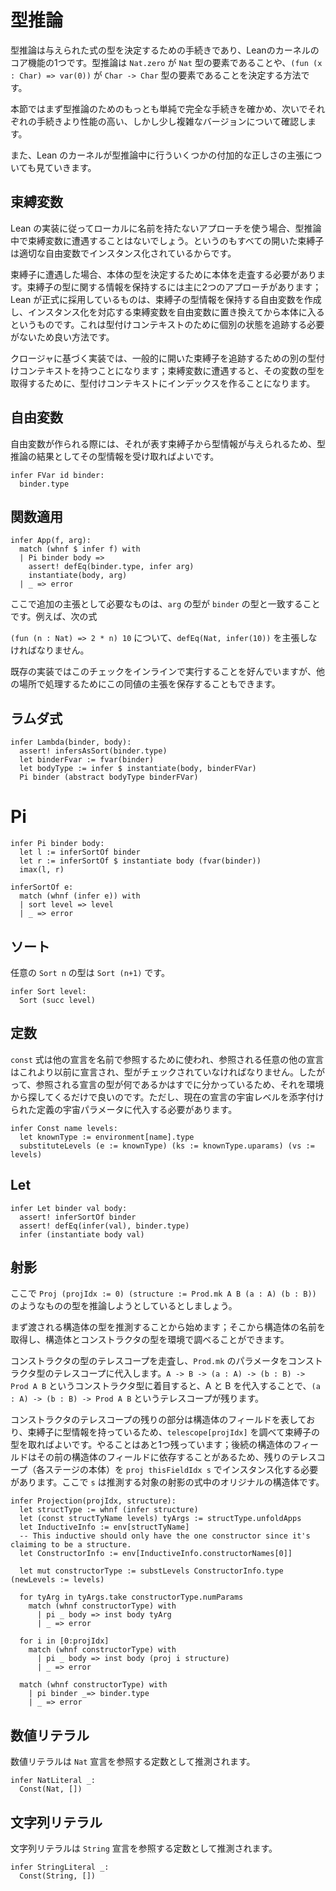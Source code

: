 <!--
# Type Inference
-->

# 型推論

<!--
Type inference is a procedure for determining the type of a given expression, and is one of the core functionalities of Lean's kernel. Type inference is how we determine that `Nat.zero` is an element of the type `Nat`, or that `(fun (x : Char) => var(0))` is an element of the type `Char -> Char`.
-->

型推論は与えられた式の型を決定するための手続きであり、Leanのカーネルのコア機能の1つです。型推論は `Nat.zero` が `Nat` 型の要素であることや、`(fun (x : Char) => var(0))` が `Char -> Char` 型の要素であることを決定する方法です。

<!--
This section begins by examining the simplest complete procedure for type inference, then the more performant but slightly more complex version of each procedure.
-->

本節ではまず型推論のためのもっとも単純で完全な手続きを確かめ、次いでそれぞれの手続きより性能の高い、しかし少し複雑なバージョンについて確認します。

<!--
We will also look at a number of additional correctness assertions that Lean's kernel makes during type inference.
-->

また、Lean のカーネルが型推論中に行ういくつかの付加的な正しさの主張についても見ていきます。

<!--
## Bound variables
-->

## 束縛変数

<!--
If you're following Lean's implementation and using the locally nameless approach, you should not run into bound variables during type inference, because all open binders will be instantiated with the appropriate free variables.
-->

Lean の実装に従ってローカルに名前を持たないアプローチを使う場合、型推論中で束縛変数に遭遇することはないでしょう。というのもすべての開いた束縛子は適切な自由変数でインスタンス化されているからです。

<!--
When we come across a binder, we need to traverse into the body to determine the body's type. There are two main approaches one can take to preserve the information about the binder type; the one used by Lean proper is to create a free variable that retains the binder's type information, replace the corresponding bound variables with the free variable using instantiation, and then enter the body. This is nice, because we don't have to keep track of a separate piece of state for a typing context.
-->

束縛子に遭遇した場合、本体の型を決定するために本体を走査する必要があります。束縛子の型に関する情報を保持するには主に2つのアプローチがあります；Lean が正式に採用しているものは、束縛子の型情報を保持する自由変数を作成し、インスタンス化を対応する束縛変数を自由変数に置き換えてから本体に入るというものです。これは型付けコンテキストのために個別の状態を追跡する必要がないため良い方法です。

<!--
For closure-based implementations, you will generally have a separate typing context that keeps track of the open binders; running into a bound variable then means that you will index into your typing context to get the type of that variable.
-->

クロージャに基づく実装では、一般的に開いた束縛子を追跡するための別の型付けコンテキストを持つことになります；束縛変数に遭遇すると、その変数の型を取得するために、型付けコンテキストにインデックスを作ることになります。

<!--
## Free variables
-->

## 自由変数

<!--
When a free variable is created, it's given the type information from the binder it represents, so we can just take that type information as the result of inference.
-->

自由変数が作られる際には、それが表す束縛子から型情報が与えられるため、型推論の結果としてその型情報を受け取ればよいです。

```
infer FVar id binder:
  binder.type
```

<!--
## Function application
-->

## 関数適用

```
infer App(f, arg):
  match (whnf $ infer f) with
  | Pi binder body => 
    assert! defEq(binder.type, infer arg)
    instantiate(body, arg)
  | _ => error
```

<!--
The additional assertion needed here is that the type of `arg` matches the type of `binder`. For example, in the expression
-->

ここで追加の主張として必要なものは、`arg` の型が `binder` の型と一致することです。例えば、次の式

<!--
`(fun (n : Nat) => 2 * n) 10`, we would need to assert that `defEq(Nat, infer(10))`.
-->

`(fun (n : Nat) => 2 * n) 10` について、`defEq(Nat, infer(10))` を主張しなければなりません。

<!--
While existing implementations prefer to perform this check inline, one could potentially store this equality assertion for processing elsewhere.
-->

既存の実装ではこのチェックをインラインで実行することを好んでいますが、他の場所で処理するためにこの同値の主張を保存することもできます。

<!--
## Lambda
-->

## ラムダ式

```
infer Lambda(binder, body):
  assert! infersAsSort(binder.type)
  let binderFvar := fvar(binder)
  let bodyType := infer $ instantiate(body, binderFVar)
  Pi binder (abstract bodyType binderFVar)
```

# Pi

```
infer Pi binder body:
  let l := inferSortOf binder
  let r := inferSortOf $ instantiate body (fvar(binder))
  imax(l, r)

inferSortOf e:
  match (whnf (infer e)) with
  | sort level => level
  | _ => error
```

<!--
## Sort
-->

## ソート

<!--
The type of any `Sort n` is just `Sort (n+1)`.
-->

任意の `Sort n` の型は `Sort (n+1)` です。

```
infer Sort level:
  Sort (succ level)
```

<!--
## Const
-->

## 定数

<!--
`const` expressions are used to refer to other declarations by name, and any other declaration referred to must have been previously declared and had its type checked. Since we therefore already know what the type of the referred to declaration is, we can just look it up in the environment. We do have to substitute in the current declaration's universe levels for the indexed definition's universe parameters however.
-->

`const` 式は他の宣言を名前で参照するために使われ、参照される任意の他の宣言はこれより以前に宣言され、型がチェックされていなければなりません。したがって、参照される宣言の型が何であるかはすでに分かっているため、それを環境から探してくるだけで良いのです。ただし、現在の宣言の宇宙レベルを添字付けられた定義の宇宙パラメータに代入する必要があります。

```
infer Const name levels:
  let knownType := environment[name].type
  substituteLevels (e := knownType) (ks := knownType.uparams) (vs := levels)
```

## Let

```
infer Let binder val body:
  assert! inferSortOf binder
  assert! defEq(infer(val), binder.type)
  infer (instantiate body val)
```

<!--
## Proj
-->

## 射影

<!--
We're trying to infer the type of something like `Proj (projIdx := 0) (structure := Prod.mk A B (a : A) (b : B))`.
-->

ここで `Proj (projIdx := 0) (structure := Prod.mk A B (a : A) (b : B))` のようなものの型を推論しようとしているとしましょう。

<!--
Start by inferring the type of the structure offered; from that we can get the structure name and look up the structure and constructor type in the environment.
-->

まず渡される構造体の型を推測することから始めます；そこから構造体の名前を取得し、構造体とコンストラクタの型を環境で調べることができます。

<!--
Traverse the constructor type's telescope, substituting the parameters of `Prod.mk` into the telescope for the constructor type. If we looked up the constructor type `A -> B -> (a : A) -> (b : B) -> Prod A B`, substitute A and B, leaving the telescope `(a : A) -> (b : B) -> Prod A B`.
-->

コンストラクタの型のテレスコープを走査し、`Prod.mk` のパラメータをコンストラクタ型のテレスコープに代入します。`A -> B -> (a : A) -> (b : B) -> Prod A B` というコンストラクタ型に着目すると、A と B を代入することで、`(a : A) -> (b : B) -> Prod A B` というテレスコープが残ります。

<!--
The remaining parts of the constructor's telescope represent the structure's fields and have the type information in the binder, so we can just examine `telescope[projIdx]` and take the binder type. We do have to take care of one more thing; because later structure fields can depend on earlier structure fields, we need to instantiate the rest of the telescope (the body at each stage) with `proj thisFieldIdx s` where `s` is the original structure in the proj expression we're trying to infer.
-->

コンストラクタのテレスコープの残りの部分は構造体のフィールドを表しており、束縛子に型情報を持っているため、`telescope[projIdx]` を調べて束縛子の型を取ればよいです。やることはあと1つ残っています；後続の構造体のフィールドはその前の構造体のフィールドに依存することがあるため、残りのテレスコープ（各ステージの本体）を `proj thisFieldIdx s` でインスタンス化する必要があります。ここで `s` は推測する対象の射影の式中のオリジナルの構造体です。

```
infer Projection(projIdx, structure):
  let structType := whnf (infer structure)
  let (const structTyName levels) tyArgs := structType.unfoldApps
  let InductiveInfo := env[structTyName]
  -- This inductive should only have the one constructor since it's claiming to be a structure.
  let ConstructorInfo := env[InductiveInfo.constructorNames[0]]

  let mut constructorType := substLevels ConstructorInfo.type (newLevels := levels)

  for tyArg in tyArgs.take constructorType.numParams
    match (whnf constructorType) with
      | pi _ body => inst body tyArg
      | _ => error

  for i in [0:projIdx]
    match (whnf constructorType) with
      | pi _ body => inst body (proj i structure)
      | _ => error

  match (whnf constructorType) with
    | pi binder _=> binder.type
    | _ => error 
```

<!--
## Nat literals
-->

## 数値リテラル

<!--
Nat literals infer as the constant referring to the declaration `Nat`.
-->

数値リテラルは `Nat` 宣言を参照する定数として推測されます。

```
infer NatLiteral _:
  Const(Nat, [])
```

<!--
## String literals
-->

## 文字列リテラル

<!--
String literals infer as the constant referring to the declaration `String`.
-->

文字列リテラルは `String` 宣言を参照する定数として推測されます。

```
infer StringLiteral _:
  Const(String, [])
```

